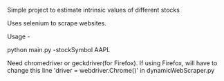 Simple project to estimate intrinsic values of different stocks 

Uses selenium to scrape websites. 

Usage - 

python main.py -stockSymbol AAPL

Need chromedriver or geckdriver(for Firefox). If using Firefox, will have to change this line 'driver = webdriver.Chrome()' in dynamicWebScraper.py 